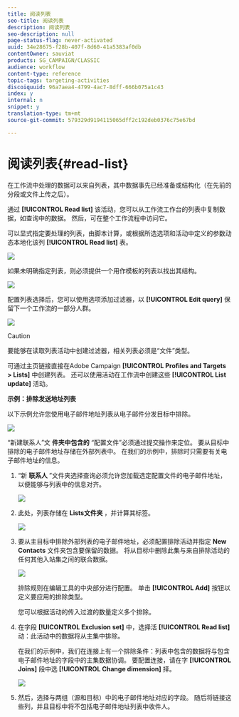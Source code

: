 ```yaml
---
title: 阅读列表
seo-title: 阅读列表
description: 阅读列表
seo-description: null
page-status-flag: never-activated
uuid: 34e28675-f28b-407f-8d60-41a5383af0db
contentOwner: sauviat
products: SG_CAMPAIGN/CLASSIC
audience: workflow
content-type: reference
topic-tags: targeting-activities
discoiquuid: 96a7aea4-4799-4ac7-8dff-666b075a1c43
index: y
internal: n
snippet: y
translation-type: tm+mt
source-git-commit: 579329d9194115065dff2c192deb0376c75e67bd

---
```



# 阅读列表{#read-list}

在工作流中处理的数据可以来自列表，其中数据事先已经准备或结构化（在先前的分段或文件上传之后）。

通过 **[!UICONTROL Read list]** 该活动，您可以从工作流工作台的列表中复制数据，如查询中的数据。 然后，可在整个工作流程中访问它。

可以显式指定要处理的列表，由脚本计算，或根据所选选项和活动中定义的参数动态本地化该列 **[!UICONTROL Read list]** 表。

![](assets/list_edit_select_option_01.png)

如果未明确指定列表，则必须提供一个用作模板的列表以找出其结构。

![](assets/s_advuser_list_template_select.png)

配置列表选择后，您可以使用选项添加过滤器，以 **[!UICONTROL Edit query]** 保留下一个工作流的一部分人群。

![](assets/wf_readlist_1.png)

>[!CAUTION]
>
>要能够在读取列表活动中创建过滤器，相关列表必须是“文件”类型。

可通过主页链接直接在Adobe Campaign **[!UICONTROL Profiles and Targets > Lists]** 中创建列表。 还可以使用活动在工作流中创建这些 **[!UICONTROL List update]** 活动。

**示例：排除发送地址列表**

以下示例允许您使用电子邮件地址列表从电子邮件分发目标中排除。

![](assets/s_advuser_list_read_sample_1.png)

“新建联系人”文 **件夹中包含的** “配置文件”必须通过提交操作来定位。 要从目标中排除的电子邮件地址存储在外部列表中。 在我们的示例中，排除时只需要有关电子邮件地址的信息。

1. “新 **联系人** ”文件夹选择查询必须允许您加载选定配置文件的电子邮件地址，以便能够与列表中的信息对齐。

   ![](assets/s_advuser_list_read_sample_0.png)

1. 此处，列表存储在 **Lists文件夹** ，并计算其标签。

   ![](assets/s_advuser_list_read_sample_2.png)

1. 要从主目标中排除外部列表的电子邮件地址，必须配置排除活动并指定 **New Contacts** 文件夹包含要保留的数据。 将从目标中删除此集与来自排除活动的任何其他入站集之间的联合数据。

   ![](assets/s_advuser_list_read_sample_3.png)

   排除规则在编辑工具的中央部分进行配置。 单击 **[!UICONTROL Add]** 按钮以定义要应用的排除类型。

   您可以根据活动的传入过渡的数量定义多个排除。

1. 在字段 **[!UICONTROL Exclusion set]** 中，选择活 **[!UICONTROL Read list]** 动：此活动中的数据将从主集中排除。

   在我们的示例中，我们在连接上有一个排除条件：列表中包含的数据将与包含电子邮件地址的字段中的主集数据协调。 要配置连接，请在字 **[!UICONTROL Joins]** 段中选 **[!UICONTROL Change dimension]** 择。

   ![](assets/s_advuser_list_read_sample_4.png)

1. 然后，选择与两组（源和目标）中的电子邮件地址对应的字段。 随后将链接这些列，并且目标中将不包括电子邮件地址列表中收件人。

